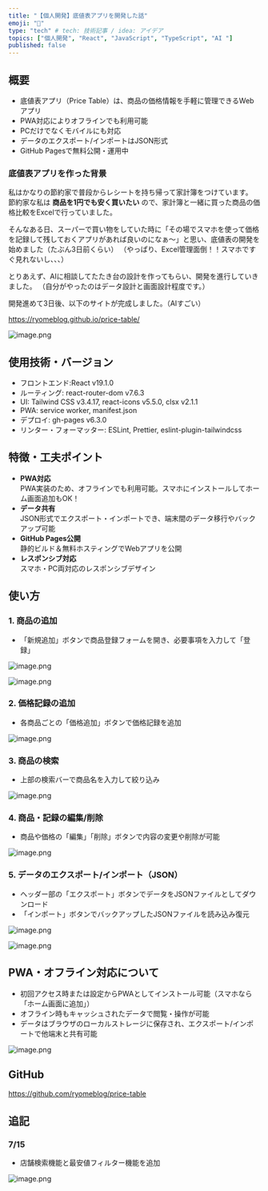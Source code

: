 ```yaml
---
title: "【個人開発】底値表アプリを開発した話"
emoji: "🙌"
type: "tech" # tech: 技術記事 / idea: アイデア
topics: ["個人開発", "React", "JavaScript", "TypeScript", "AI "]
published: false
---
```


## 概要
- 底値表アプリ（Price Table）は、商品の価格情報を手軽に管理できるWebアプリ
- PWA対応によりオフラインでも利用可能
- PCだけでなくモバイルにも対応
- データのエクスポート/インポートはJSON形式
- GitHub Pagesで無料公開・運用中

### 底値表アプリを作った背景
私はかなりの節約家で普段からレシートを持ち帰って家計簿をつけています。
節約家な私は **商品を1円でも安く買いたい** ので、家計簿と一緒に買った商品の価格比較をExcelで行っていました。

そんなある日、スーパーで買い物をしていた時に「その場でスマホを使って価格を記録して残しておくアプリがあれば良いのになぁ～」と思い、底値表の開発を始めました（たぶん3日前くらい）
（やっぱり、Excel管理面倒！！スマホですぐ見れないし、、、）

とりあえず、AIに相談してたたき台の設計を作ってもらい、開発を進行していきました。
（自分がやったのはデータ設計と画面設計程度です。）

開発進めて3日後、以下のサイトが完成しました。（AIすごい）

https://ryomeblog.github.io/price-table/

![image.png](https://qiita-image-store.s3.ap-northeast-1.amazonaws.com/0/449867/4e729502-85d3-4881-9a9d-8535a81a19d7.png)

## 使用技術・バージョン

- フロントエンド:React v19.1.0
- ルーティング: react-router-dom v7.6.3
- UI: Tailwind CSS v3.4.17, react-icons v5.5.0, clsx v2.1.1
- PWA: service worker, manifest.json
- デプロイ: gh-pages v6.3.0
- リンター・フォーマッター: ESLint, Prettier, eslint-plugin-tailwindcss

## 特徴・工夫ポイント

- **PWA対応**  
  PWA実装のため、オフラインでも利用可能。スマホにインストールしてホーム画面追加もOK！
- **データ共有**  
  JSON形式でエクスポート・インポートでき、端末間のデータ移行やバックアップ可能
- **GitHub Pages公開**  
  静的ビルド＆無料ホスティングでWebアプリを公開
- **レスポンシブ対応**  
  スマホ・PC両対応のレスポンシブデザイン

## 使い方

### 1. 商品の追加
- 「新規追加」ボタンで商品登録フォームを開き、必要事項を入力して「登録」

![image.png](https://qiita-image-store.s3.ap-northeast-1.amazonaws.com/0/449867/fb77fe5d-a5c2-49c7-be34-5c0ba499355f.png)

![image.png](https://qiita-image-store.s3.ap-northeast-1.amazonaws.com/0/449867/5e4355e9-feff-4c68-bb0f-b9dd901cd1a8.png)

### 2. 価格記録の追加
- 各商品ごとの「価格追加」ボタンで価格記録を追加

![image.png](https://qiita-image-store.s3.ap-northeast-1.amazonaws.com/0/449867/abd774c8-7147-4f8b-b9f5-d94c39df203d.png)

### 3. 商品の検索
- 上部の検索バーで商品名を入力して絞り込み

![image.png](https://qiita-image-store.s3.ap-northeast-1.amazonaws.com/0/449867/675b0d71-6727-49cc-8649-bf583b7baab7.png)

### 4. 商品・記録の編集/削除
- 商品や価格の「編集」「削除」ボタンで内容の変更や削除が可能

![image.png](https://qiita-image-store.s3.ap-northeast-1.amazonaws.com/0/449867/48229fdb-39b8-4bf8-9cc4-733b01e2fd30.png)

### 5. データのエクスポート/インポート（JSON）
- ヘッダー部の「エクスポート」ボタンでデータをJSONファイルとしてダウンロード
- 「インポート」ボタンでバックアップしたJSONファイルを読み込み復元

![image.png](https://qiita-image-store.s3.ap-northeast-1.amazonaws.com/0/449867/975f89da-fe57-4eae-a3f6-c8b5b18252c6.png)

![image.png](https://qiita-image-store.s3.ap-northeast-1.amazonaws.com/0/449867/aab9ae86-809f-46a6-8233-25b47e449369.png)

## PWA・オフライン対応について

- 初回アクセス時または設定からPWAとしてインストール可能（スマホなら「ホーム画面に追加」）
- オフライン時もキャッシュされたデータで閲覧・操作が可能
- データはブラウザのローカルストレージに保存され、エクスポート/インポートで他端末と共有可能

![image.png](https://qiita-image-store.s3.ap-northeast-1.amazonaws.com/0/449867/2e358a71-37f9-40ca-9b08-2689894b1b24.png)

## GitHub

https://github.com/ryomeblog/price-table

## 追記

### 7/15
- 店舗検索機能と最安値フィルター機能を追加

![image.png](https://qiita-image-store.s3.ap-northeast-1.amazonaws.com/0/449867/799002de-f1a5-4c01-a16c-0437222a9a48.png)

